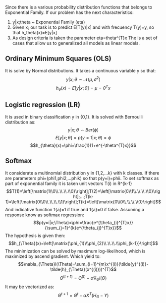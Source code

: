 Since there is a various probability distribution functions that belongs to Exponential Family. If our problem has the next characteristics:
1. y|x;theta ~ Exponential Family (eta)
2. Given x; our task is to predict E\[T(y)\|x] and with frecuency T(y)=y, so that h_theta(x)=E\[y|x\]
3. As design criteria is taken the parameter eta=theta^{T}x
The is a set of cases that allow us to generalized all models as linear models.

## Ordinary Minimum Squares (OLS)
It is solve by Normal distributions. It takes a continuous variable y so that:
$$y|x;\theta\backsim\mathcal{N}(\mu,\sigma^{2})$$
$$h_{\theta}(x)=E[y|x;\theta]=\mu=\theta^{T}x$$
## Logistic regression (LR)
It is used in binary classification y in {0,1}. It is solved with Bernoulli distribution as:
$$y|x;\theta\backsim Ber(\phi)$$
$$E[y|x;\theta]=p(y=1|x;\theta)=\phi$$
$$h_{\theta}(x)=\phi=\frac{1}{1+e^{-\theta^{T}x}}$$
## Softmax
It considerate a multinomial distribution y in {1,2,...k} with k classes. If there are parameters phi=(phi1,phi2,...phik) so that p(y=i)=phii. To set softmax as part of exponential family it is taken unit vectors T(i) in R^{k-1}
$$T(1)=\left[\matrix{1\\0\\.\\.\\.\\0}\right];T(2)=\left[\matrix{0\\1\\.\\.\\.\\0}\right];...;T(k-1)=\left[\matrix{0\\0\\.\\.\\.\\1}\right];T(k)=\left[\matrix{0\\0\\.\\.\\.\\0}\right]$$
And indicative function 1{a}=1 if true and 1{a}=0 if false. Assuming a response know as softmax regression:
$$p(y=i|x;\Theta)=\phi=\frac{e^{\theta_{i}^{T}x}}{\sum_{j=1}^{k}e^{\theta_{j}^{T}x}}$$
The hypothesis is given then:
$$h_{\Theta}(x)=\left[\matrix{\phi_{1}\\\phi_{2}\\.\\.\\.\\\phi_{k-1}}\right]$$
The minimization can be solved by maximum log-likelihood, which is maximized by ascend gradient. Which yield to:
$$\nabla_{\Theta}l(\Theta)=\sum_{i=1}^{m}x^{(i)}(\tilde{y}^{(i)}-\tilde{h}_{\Theta}(x^{(i)}))^{T}$$
$$\Theta^{(t+1)}=\Theta^{(t)}-\alpha\nabla_{\Theta}l(\Theta)$$
It may be vectorized as:
$$\Theta^{t+1}=\Theta^{t}-\alpha X^{T}(H_{\Theta}-Y)$$


